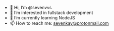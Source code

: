 - 👋 Hi, I’m @sevenvvs
- 👀 I’m interested in fullstack development
- 🌱 I’m currently learning NodeJS
- 📫 How to reach me: sevenkay@protonmail.com
